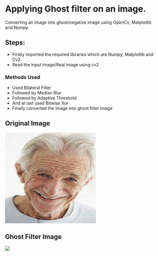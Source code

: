 # Applying Ghost filter on an image.

Converting an image into ghost/negative image using OpenCv, Matplotlib and Numpy.

## Steps:
* Firstly imported the required libraries which are Numpy, Matplotlib and Cv2.
* Read the input image/Real image using cv2

### Methods Used
* Used Bilateral Filter
* Followed by Median Blur
* Followed by Adaptive Threshold
* And at last used Bitwise Xor
* Finally converted the image into ghost filter image


## Original Image
<img src="Images/Real Photo.jpg" height="300px">

## Ghost Filter Image
<img src="Images/Ghost Filter Image.jpg" height="300px">


